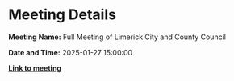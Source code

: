 # Meeting Details

**Meeting Name:** Full Meeting of Limerick City and County Council

**Date and Time:** 2025-01-27 15:00:00

**<a href="https://www.limerick.ie/council/whats-on/full-meeting-of-limerick-city-and-county-council-12" target="_blank">Link to meeting</a>**
